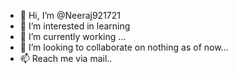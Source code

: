 - 👋 Hi, I’m @Neeraj921721
- 👀 I’m interested in learning
- 🌱 I’m currently working ...
- 💞️ I’m looking to collaborate on nothing as of now...
- 📫 Reach me via mail..

<!---
Neeraj921721/Neeraj921721 is a ✨ special ✨ repository because its `README.md` (this file) appears on your GitHub profile.
You can click the Preview link to take a look at your changes.
--->
